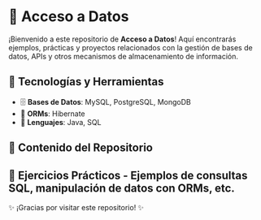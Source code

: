 # 📂 Acceso a Datos

¡Bienvenido a este repositorio de **Acceso a Datos**! Aquí encontrarás ejemplos, prácticas y proyectos relacionados con la gestión de bases de datos, APIs y otros mecanismos de almacenamiento de información.

## 📌 Tecnologías y Herramientas

- 🗄️ **Bases de Datos**: MySQL, PostgreSQL, MongoDB
- 🔗 **ORMs**: Hibernate
- 📝 **Lenguajes**: Java, SQL

## 📖 Contenido del Repositorio

📌 **Ejercicios Prácticos** - Ejemplos de consultas SQL, manipulación de datos con ORMs, etc.  
---
✨ ¡Gracias por visitar este repositorio! ✨

